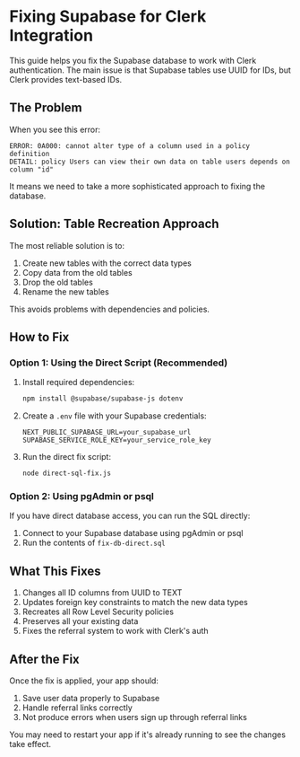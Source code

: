# Fixing Supabase for Clerk Integration

This guide helps you fix the Supabase database to work with Clerk authentication. The main issue is that Supabase tables use UUID for IDs, but Clerk provides text-based IDs.

## The Problem

When you see this error:
```
ERROR: 0A000: cannot alter type of a column used in a policy definition
DETAIL: policy Users can view their own data on table users depends on column "id"
```

It means we need to take a more sophisticated approach to fixing the database.

## Solution: Table Recreation Approach

The most reliable solution is to:
1. Create new tables with the correct data types
2. Copy data from the old tables
3. Drop the old tables
4. Rename the new tables

This avoids problems with dependencies and policies.

## How to Fix

### Option 1: Using the Direct Script (Recommended)

1. Install required dependencies:
   ```bash
   npm install @supabase/supabase-js dotenv
   ```

2. Create a `.env` file with your Supabase credentials:
   ```
   NEXT_PUBLIC_SUPABASE_URL=your_supabase_url
   SUPABASE_SERVICE_ROLE_KEY=your_service_role_key
   ```

3. Run the direct fix script:
   ```bash
   node direct-sql-fix.js
   ```

### Option 2: Using pgAdmin or psql

If you have direct database access, you can run the SQL directly:

1. Connect to your Supabase database using pgAdmin or psql
2. Run the contents of `fix-db-direct.sql`

## What This Fixes

1. Changes all ID columns from UUID to TEXT
2. Updates foreign key constraints to match the new data types
3. Recreates all Row Level Security policies
4. Preserves all your existing data
5. Fixes the referral system to work with Clerk's auth

## After the Fix

Once the fix is applied, your app should:
1. Save user data properly to Supabase
2. Handle referral links correctly
3. Not produce errors when users sign up through referral links

You may need to restart your app if it's already running to see the changes take effect. 